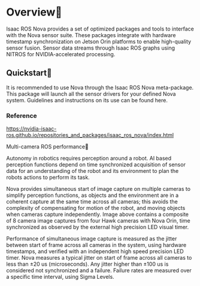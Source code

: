 # Overview

Isaac ROS Nova provides a set of optimized packages and tools to interface with the Nova sensor suite. These packages integrate with hardware timestamp synchronization on Jetson Orin platforms to enable high-quality sensor fusion. Sensor data streams through Isaac ROS graphs using NITROS for NVIDIA-accelerated processing.

## Quickstart

It is recommended to use Nova through the Isaac ROS Nova meta-package. This package will launch all the sensor drivers for your defined Nova system. Guidelines and instructions on its use can be found here.

### Reference 

https://nvidia-isaac-ros.github.io/repositories_and_packages/isaac_ros_nova/index.html

Multi-camera ROS performance

Autonomy in robotics requires perception around a robot. AI based perception functions depend on time synchronized acquisition of sensor data for an understanding of the robot and its environment to plan the robots actions to perform its task.

Nova provides simultaneous start of image capture on multiple cameras to simplify perception functions, as objects and the environment are in a coherent capture at the same time across all cameras; this avoids the complexity of compensating for motion of the robot, and moving objects when cameras capture independently.
Image above contains a composite of 8 camera image captures from four Hawk cameras with Nova Orin, time synchronized as observed by the external high precision LED visual timer.

Performance of simultaneous image capture is measured as the jitter between start of frame across all cameras in the system, using hardware timestamps, and verified with an independent high speed precision LED timer. Nova measures a typical jitter on start of frame across all cameras to less than ±20 us (microseconds). Any jitter higher than ±100 us is considered not synchronized and a failure. Failure rates are measured over a specific time interval, using Sigma Levels.

